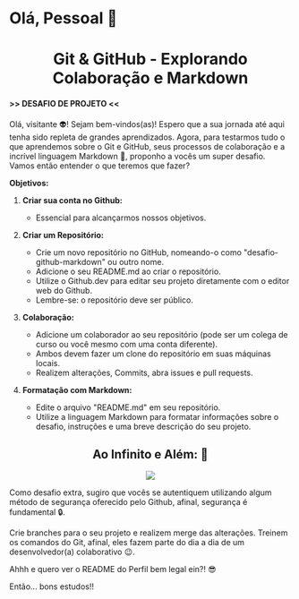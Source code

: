 # Olá, Pessoal :slightly_smiling_face:

<center><h1>Git & GitHub - Explorando Colaboração e Markdown </h1></center>

#### >> DESAFIO DE PROJETO <<

Olá, visitante 👽! Sejam bem-vindos(as)! Espero que a sua jornada até aqui tenha sido repleta de grandes aprendizados. Agora, para testarmos tudo o que aprendemos sobre o Git e GitHub, seus processos de colaboração e a incrível linguagem Markdown 💞, proponho a vocês um super desafio. Vamos então entender o que teremos que fazer?

**Objetivos:**

1. **Criar sua conta no Github:**

   - Essencial para alcançarmos nossos objetivos.

2. **Criar um Repositório:**

   - Crie um novo repositório no GitHub, nomeando-o como "desafio-github-markdown" ou outro nome.
   - Adicione o seu README.md ao criar o repositório.
   - Utilize o Github.dev para editar seu projeto diretamente com o editor web do Github.
   - Lembre-se: o repositório deve ser público.

3. **Colaboração:**

   - Adicione um colaborador ao seu repositório (pode ser um colega de curso ou você mesmo com uma conta diferente).
   - Ambos devem fazer um clone do repositório em suas máquinas locais.
   - Realizem alterações, Commits, abra issues e pull requests.

4. **Formatação com Markdown:**
   - Edite o arquivo "README.md" em seu repositório.
   - Utilize a linguagem Markdown para formatar informações sobre o desafio, instruções e uma breve descrição do seu projeto.

<div align="center"><h2> Ao Infinito e Além: 🚀</h2></div>

<div align="center"><img src="https://i.pinimg.com/originals/6b/7e/d3/6b7ed39c3751c92df2d3ece16a329925.gif") /></div>

Como desafio extra, sugiro que vocês se autentiquem utilizando algum método de segurança oferecido pelo Github, afinal, segurança é fundamental 🔒.

Crie branches para o seu projeto e realizem merge das alterações. Treinem os comandos do Git, afinal, eles fazem parte do dia a dia de um desenvolvedor(a) colaborativo 😉.

Ahhh e quero ver o README do Perfil bem legal ein?! 😎

Então... bons estudos!!
